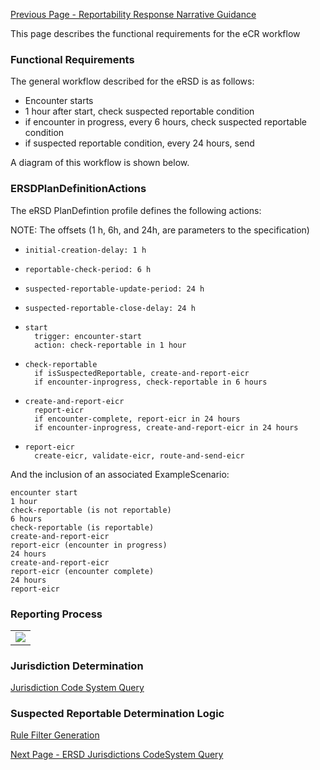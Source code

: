 [Previous Page - Reportability Response Narrative Guidance](reportability_response_narrative_guidance.html)

This page describes the functional requirements for the eCR workflow

### Functional Requirements

The general workflow described for the eRSD is as follows:

*  Encounter starts
*  1 hour after start, check suspected reportable condition
*  if encounter in progress, every 6 hours, check suspected reportable condition
*  if suspected reportable condition, every 24 hours, send

A diagram of this workflow is shown below.

### ERSDPlanDefinitionActions

The eRSD PlanDefintion profile defines the following actions:

NOTE: The offsets (1 h, 6h, and 24h, are parameters to the specification)

*     initial-creation-delay: 1 h
*     reportable-check-period: 6 h
*     suspected-reportable-update-period: 24 h
*     suspected-reportable-close-delay: 24 h

*     start
        trigger: encounter-start
        action: check-reportable in 1 hour

*     check-reportable
        if isSuspectedReportable, create-and-report-eicr
        if encounter-inprogress, check-reportable in 6 hours

*     create-and-report-eicr
        report-eicr
        if encounter-complete, report-eicr in 24 hours
        if encounter-inprogress, create-and-report-eicr in 24 hours

*     report-eicr
        create-eicr, validate-eicr, route-and-send-eicr

And the inclusion of an associated ExampleScenario:

    encounter start
    1 hour
    check-reportable (is not reportable)
    6 hours
    check-reportable (is reportable)
    create-and-report-eicr
    report-eicr (encounter in progress)
    24 hours
    create-and-report-eicr
    report-eicr (encounter complete)
    24 hours
    report-eicr


### Reporting Process

<table><tr><td><img src="ersd-processing.drawio.svg" /></td></tr></table>

### Jurisdiction Determination

<a href="ersd_jurisdictions_codesystem_query.html">Jurisdiction Code System Query</a></li>

### Suspected Reportable Determination Logic

<a href="rule_filter_generation.html">Rule Filter Generation</a></li>


[Next Page - ERSD Jurisdictions CodeSystem Query](ersd_jurisdictions_codesystem_query.html)